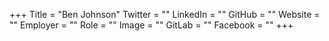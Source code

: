 +++
Title = "Ben Johnson"
Twitter = ""
LinkedIn = ""
GitHub = ""
Website = ""
Employer = ""
Role = ""
Image = ""
GitLab = ""
Facebook = ""
+++
